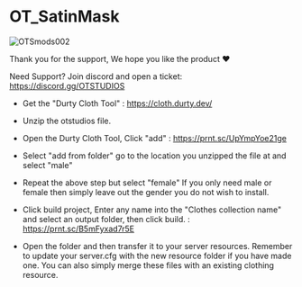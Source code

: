 # OT_SatinMask
![OTSmods002](https://user-images.githubusercontent.com/106319914/204910834-b67b74ab-03bc-4abe-ab92-b5814415be11.png)


Thank you for the support, We hope you like the product ♥

Need Support? Join discord and open a ticket: https://discord.gg/OTSTUDIOS


- Get the "Durty Cloth Tool" : https://cloth.durty.dev/

- Unzip the otstudios file.
- Open the Durty Cloth Tool, Click "add" : https://prnt.sc/UpYmpYoe21ge
- Select "add from folder" go to the location you unzipped the file at and select "male"
- Repeat the above step but select "female"
     If you only need male or female then simply leave out the gender you do not wish to install.
- Click build project, Enter any name into the "Clothes collection name" and select an output folder, then click build. : https://prnt.sc/B5mFyxad7r5E
- Open the folder and then transfer it to your server resources. 
	Remember to update your server.cfg with the new resource folder if you have made one.
	You can also simply merge these files with an existing clothing resource.
